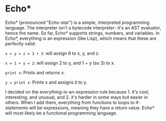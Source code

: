 # Echo*

Echo* (pronounced "Echo-star") is a simple, interpreted programming language. The interpreter isn't a bytecode interpreter- it's an AST evaluator, hence the name. So far, Echo* supports strings, numbers, and variables. In Echo*, everything is an expression (like Lisp), which means that these are perfectly valid:

`x = y = z = 3 + 3`: will assign 6 to x, y, and z.

`x = 1 + y = 2`: will assign 2 to y, and 1 + y (so 3) to x.

`print x`: Prints and returns x.

`y = print x`: Prints x and assigns it to y.

I decided on the everything-is-an-expression rule because 1. it's cool, interesting, and unusual, and 2. it's harder in some ways but easier in others.
When I add them, everything from functions to loops to if-statements will be expressions, meaning they have a return value. Echo* will most likely be a functional programming language.
